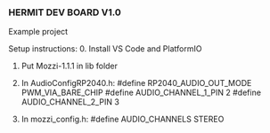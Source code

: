 ### HERMIT DEV BOARD V1.0 ###
 Example project

Setup instructions:
0. Install VS Code and PlatformIO

1. Put Mozzi-1.1.1 in lib folder

2. In AudioConfigRP2040.h:
  #define RP2040_AUDIO_OUT_MODE PWM_VIA_BARE_CHIP
  #define AUDIO_CHANNEL_1_PIN 2
  #define AUDIO_CHANNEL_2_PIN 3

3. In mozzi_config.h:
 #define AUDIO_CHANNELS STEREO